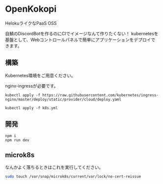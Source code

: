 # OpenKokopi
HelokuライクなPaaS OSS

自鯖のDiscordBotを作るのにCIでイメージなんて作りたくない！
kubernetesを基盤として、Webコントロールパネルで簡単にアプリケーションをデプロイできます。




## 構築
Kubernetes環境をご用意ください。

nginx-ingressが必要です。
```
kubectl apply -f https://raw.githubusercontent.com/kubernetes/ingress-nginx/master/deploy/static/provider/cloud/deploy.yaml
```


```
kubectl apply -f k8s.yml
```

## 開発
```
npm i
npm run dev
```

## microk8s
なんかよく落ちるときはこれを実行してください。
```bash
sudo touch /var/snap/microk8s/current/var/lock/no-cert-reissue
```

